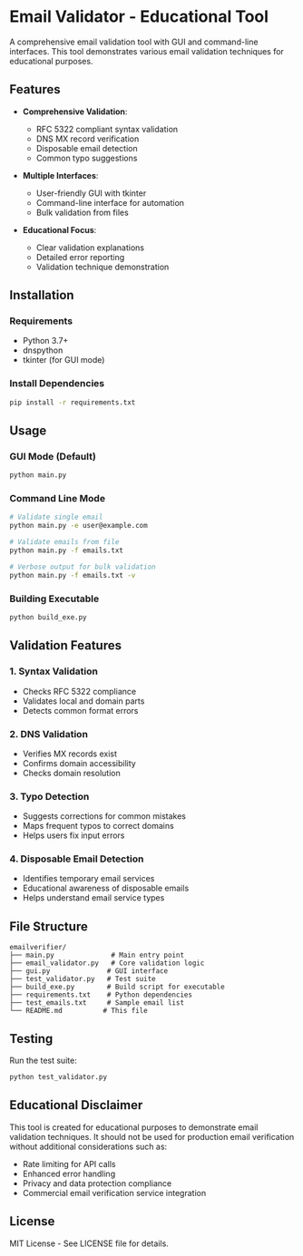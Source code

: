 # Email Validator - Educational Tool

A comprehensive email validation tool with GUI and command-line interfaces. This tool demonstrates various email validation techniques for educational purposes.

## Features

- **Comprehensive Validation**: 
  - RFC 5322 compliant syntax validation
  - DNS MX record verification
  - Disposable email detection
  - Common typo suggestions

- **Multiple Interfaces**:
  - User-friendly GUI with tkinter
  - Command-line interface for automation
  - Bulk validation from files

- **Educational Focus**:
  - Clear validation explanations
  - Detailed error reporting
  - Validation technique demonstration

## Installation

### Requirements
- Python 3.7+
- dnspython
- tkinter (for GUI mode)

### Install Dependencies
```bash
pip install -r requirements.txt
```

## Usage

### GUI Mode (Default)
```bash
python main.py
```

### Command Line Mode
```bash
# Validate single email
python main.py -e user@example.com

# Validate emails from file
python main.py -f emails.txt

# Verbose output for bulk validation
python main.py -f emails.txt -v
```

### Building Executable
```bash
python build_exe.py
```

## Validation Features

### 1. Syntax Validation
- Checks RFC 5322 compliance
- Validates local and domain parts
- Detects common format errors

### 2. DNS Validation
- Verifies MX records exist
- Confirms domain accessibility
- Checks domain resolution

### 3. Typo Detection
- Suggests corrections for common mistakes
- Maps frequent typos to correct domains
- Helps users fix input errors

### 4. Disposable Email Detection
- Identifies temporary email services
- Educational awareness of disposable emails
- Helps understand email service types

## File Structure

```
emailverifier/
├── main.py              # Main entry point
├── email_validator.py   # Core validation logic
├── gui.py              # GUI interface
├── test_validator.py   # Test suite
├── build_exe.py        # Build script for executable
├── requirements.txt    # Python dependencies
├── test_emails.txt     # Sample email list
└── README.md          # This file
```

## Testing

Run the test suite:
```bash
python test_validator.py
```

## Educational Disclaimer

This tool is created for educational purposes to demonstrate email validation techniques. It should not be used for production email verification without additional considerations such as:

- Rate limiting for API calls
- Enhanced error handling
- Privacy and data protection compliance
- Commercial email verification service integration

## License

MIT License - See LICENSE file for details.
